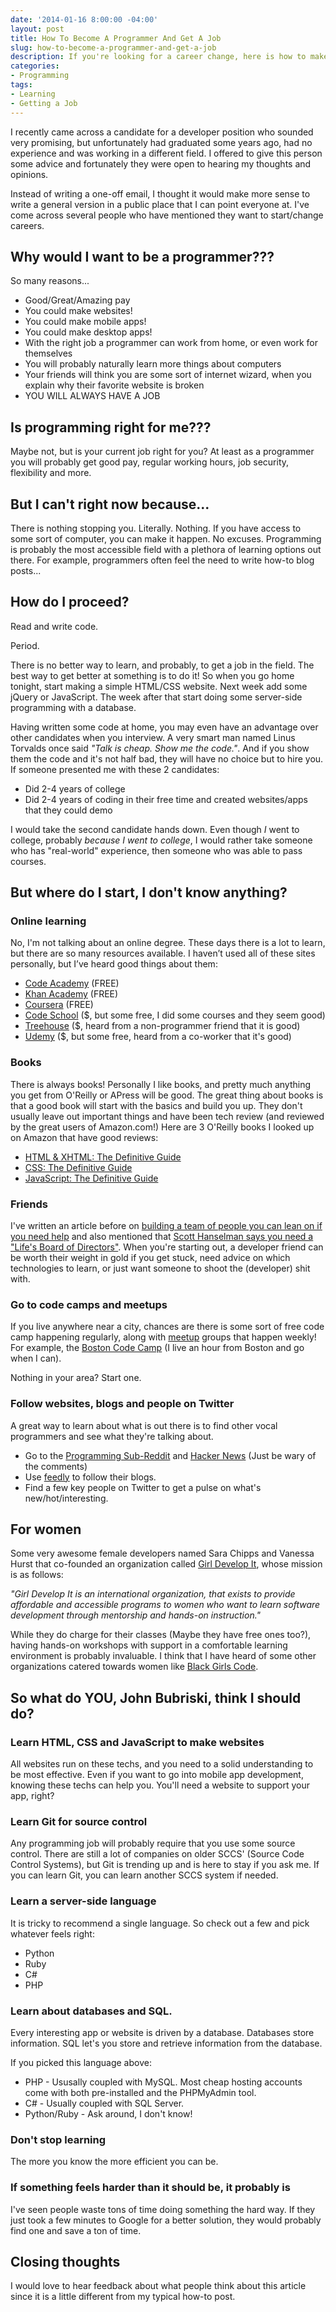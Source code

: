 ```yaml
---
date: '2014-01-16 8:00:00 -04:00'
layout: post
title: How To Become A Programmer And Get A Job
slug: how-to-become-a-programmer-and-get-a-job
description: If you're looking for a career change, here is how to make it happen.
categories:
- Programming
tags:
- Learning
- Getting a Job
---
```


I recently came across a candidate for a developer position who sounded very promising, but unfortunately had graduated some years ago, had no experience and was working in a different field.  I offered to give this person some advice and fortunately they were open to hearing my thoughts and opinions.

Instead of writing a one-off email, I thought it would make more sense to write a general version in a public place that I can point everyone at.  I've come across several people who have mentioned they want to start/change careers.

## Why would I want to be a programmer???

So many reasons...

- Good/Great/Amazing pay 
- You could make websites!
- You could make mobile apps!
- You could make desktop apps!
- With the right job a programmer can work from home, or even work for themselves
- You will probably naturally learn more things about computers
- Your friends will think you are some sort of internet wizard, when you explain why their favorite website is broken
- YOU WILL ALWAYS HAVE A JOB


## Is programming right for me???

Maybe not, but is your current job right for you?  At least as a programmer you will probably get good pay, regular working hours, job security, flexibility and more.


## But I can't right now because...

There is nothing stopping you.  Literally.  Nothing.  If you have access to some sort of computer, you can make it happen.  No excuses.   Programming is probably the most accessible field with a plethora of learning options out there.  For example, programmers often feel the need to write how-to blog posts...


## How do I proceed?

Read and write code.

Period.

There is no better way to learn, and probably, to get a job in the field.  The best way to get better at something is to do it!  So when you go home tonight, start making a simple HTML/CSS website.  Next week add some jQuery or JavaScript.  The week after that start doing some server-side programming with a database.

Having written some code at home, you may even have an advantage over other candidates when you interview.  A very smart man named Linus Torvalds once said *"Talk is cheap. Show me the code."*.  And if you show them the code and it's not half bad, they will have no choice but to hire you.  If someone presented me with these 2 candidates:

- Did 2-4 years of college
- Did 2-4 years of coding in their free time and created websites/apps that they could demo

I would take the second candidate hands down.  Even though *I* went to college, probably *because I went to college*, I would rather take someone who has "real-world" experience, then someone who was able to pass courses.


## But where do I start, I don't know anything?

### Online learning

No, I'm not talking about an online degree.  These days there is a lot to learn, but there are so many resources available.  I haven’t used all of these sites personally, but I’ve heard good things about them:

- [Code Academy](http://www.codecademy.com/ "Code Academy - Learn to code interactively, for free.") (FREE)
- [Khan Academy](https://www.khanacademy.org/ "Khan Academy - Start learning now. Completely free, forever.") (FREE)
- [Coursera](https://www.coursera.org/ "Take the world's best courses, online, for free.") (FREE)
- [Code School](https://www.codeschool.com/ "Code School - Learn by Doing. No setup. No hassle. Just learning.") ($, but some free, I did some courses and they seem good)
- [Treehouse](http://teamtreehouse.com/ "Treehouse - Learn how to build websites & apps, write code or start a business.") ($, heard from a non-programmer friend that it is good)
- [Udemy](https://www.udemy.com/ "Start Learning from the World's Top Instructors") ($, but some free, heard from a co-worker that it's good)

### Books

There is always books!  Personally I like books, and pretty much anything you get from O'Reilly or APress will be good.  The great thing about books is that a good book will start with the basics and build you up.  They don't usually leave out important things and have been tech review (and reviewed by the great users of Amazon.com!)  Here are 3 O'Reilly books I looked up on Amazon that have good reviews:

- [HTML & XHTML: The Definitive Guide](http://www.amazon.com/HTML-XHTML-Definitive-Chuck-Musciano-ebook/dp/B00BQN40IS/ref=sr_1_1?s=digital-text&ie=UTF8&qid=1389887335&sr=1-1&keywords=o%27reilly+html)
- [CSS: The Definitive Guide](http://www.amazon.com/CSS-Definitive-Guide-Eric-Meyer-ebook/dp/B00457X7L8/ref=sr_1_1?s=digital-text&ie=UTF8&qid=1389887367&sr=1-1&keywords=o%27reilly+css)
- [JavaScript: The Definitive Guide](http://www.amazon.com/JavaScript-Definitive-Guide-Guides-ebook/dp/B004XQX4K0/ref=sr_1_1?s=digital-text&ie=UTF8&qid=1389887352&sr=1-1&keywords=o%27reilly+javascript)

### Friends

I've written an article before on [building a team of people you can lean on if you need help](http://johnnycode.com/2012/07/20/establish-your-own-developer-kaizen-guild/ "Establish Your Own Developer Kaizen Guild") and also mentioned that [Scott Hanselman says you need a "Life's Board of Directors"](http://www.hanselman.com/blog/WhoIsOnYourLifesBoardOfDirectors.aspx?utm_source=feedburner&amp;utm_medium=feed&amp;utm_campaign=Feed%3A+ScottHanselman+%28Scott+Hanselman+-+ComputerZen.com%29).  When you're starting out, a developer friend can be worth their weight in gold if you get stuck, need advice on which technologies to learn, or just want someone to shoot the (developer) shit with.

### Go to code camps and meetups

If you live anywhere near a city, chances are there is some sort of free code camp happening regularly, along with [meetup](http://www.meetup.com/ "Meetups are neighbors getting together to learn something, do something, share something…") groups that happen weekly! For example, the [Boston Code Camp](http://www.bostoncodecamp.com/) (I live an hour from Boston and go when I can).

Nothing in your area?  Start one.

### Follow websites, blogs and people on Twitter

A great way to learn about what is out there is to find other vocal programmers and see what they're talking about.

- Go to the [Programming Sub-Reddit](http://www.reddit.com/r/programming/) and [Hacker News](https://news.ycombinator.com/) (Just be wary of the comments)
- Use [feedly](http://feedly.com/) to follow their blogs.
- Find a few key people on Twitter to get a pulse on what's new/hot/interesting.


## For women

Some very awesome female developers named Sara Chipps and Vanessa Hurst that co-founded an organization called [Girl Develop It](http://www.girldevelopit.com/ "Don't be shy. Develop it."), whose mission is as follows:

*"Girl Develop It is an international organization, that exists to provide affordable and accessible programs to women who want to learn software development through mentorship and hands-on instruction."*

While they do charge for their classes (Maybe they have free ones too?), having hands-on workshops with support in a comfortable learning environment is probably invaluable. I think that I have heard of some other organizations catered towards women like [Black Girls Code](http://www.blackgirlscode.com/).


## So what do YOU, John Bubriski, think I should do?

### Learn HTML, CSS and JavaScript to make websites

All websites run on these techs, and you need to a solid understanding to be most effective.  Even if you want to go into mobile app development, knowing these techs can help you.  You'll need a website to support your app, right?
 
### Learn Git for source control

Any programming job will probably require that you use some source control.  There are still a lot of companies on older SCCS' (Source Code Control Systems), but Git is trending up and is here to stay if you ask me.  If you can learn Git, you can learn another SCCS system if needed.

### Learn a server-side language

It is tricky to recommend a single language.  So check out a few and pick whatever feels right:

- Python
- Ruby
- C#
- PHP

### Learn about databases and SQL.

Every interesting app or website is driven by a database.  Databases store information.  SQL let's you store and retrieve information from the database.

If you picked this language above:

- PHP - Ususally coupled with MySQL.  Most cheap hosting accounts come with both pre-installed and the PHPMyAdmin tool.
- C# - Usually coupled with SQL Server.
- Python/Ruby - Ask around, I don't know!

### Don't stop learning

The more you know the more efficient you can be.

### If something feels harder than it should be, it probably is

I've seen people waste tons of time doing something the hard way.  If they just took a few minutes to Google for a better solution, they would probably find one and save a ton of time.
 
## Closing thoughts

I would love to hear feedback about what people think about this article since it is a little different from my typical how-to post. 